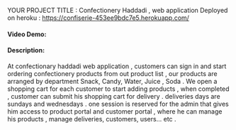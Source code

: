 
 YOUR PROJECT TITLE : Confectionery Haddadi , web application
 Deployed on heroku : https://confiserie-453ee9bdc7e5.herokuapp.com/
#### Video Demo:  <URL HERE>

#### Description:
At confectionary haddadi web application , customers can sign in and start ordering confectionery products from out product list , our products are arranged by department Snack, Candy, Water, Juice , Soda .
We open a shopping cart for each customer to start adding products , when completed , customer can submit his shopping cart for delivery . 
deliveries days are sundays and wednesdays .
one session is reserved for the  admin that gives him  access to product portal and customer portal , where  he can manage his products , manage deliveries, customers, users... etc .


 
